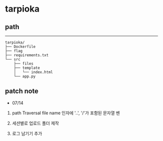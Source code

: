 # tarpioka

## path
--------------------
```
tarpioka/
├── Dockerfile
├── flag
├── requirements.txt
└── src
    ├── files
    ├── template
    │   └── index.html
    └── app.py
```

## patch note
- 07/14
1. path Traversal
file name 인자에 '..', '/'가 포함된 문자열 벤

2. 세션별로 업로드 폴더 제작

3. 로그 남기기 추가

